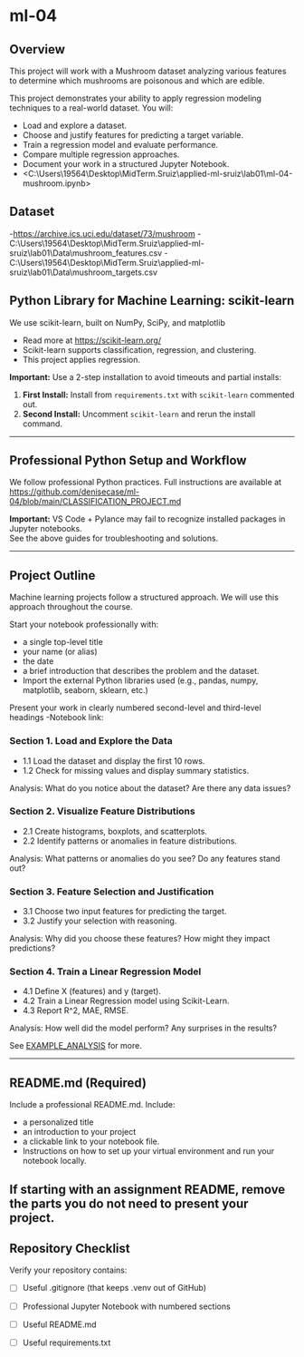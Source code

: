 # ml-04

## Overview
This project will work with a Mushroom dataset analyzing various features to determine which mushrooms are poisonous and which are edible. 

This project demonstrates your ability to apply regression modeling techniques to a real-world dataset. You will:
- Load and explore a dataset.
- Choose and justify features for predicting a target variable.
- Train a regression model and evaluate performance.
- Compare multiple regression approaches.
- Document your work in a structured Jupyter Notebook.
- <C:\Users\19564\Desktop\MidTerm.Sruiz\applied-ml-sruiz\lab01\ml-04-mushroom.ipynb>

## Dataset 
 -https://archive.ics.uci.edu/dataset/73/mushroom
 -C:\Users\19564\Desktop\MidTerm.Sruiz\applied-ml-sruiz\lab01\Data\mushroom_features.csv
 -C:\Users\19564\Desktop\MidTerm.Sruiz\applied-ml-sruiz\lab01\Data\mushroom_targets.csv


## Python Library for Machine Learning: scikit-learn
We use scikit-learn, built on NumPy, SciPy, and matplotlib
   - Read more at <https://scikit-learn.org/>
   - Scikit-learn supports classification, regression, and clustering.
   - This project applies regression.

**Important:** Use a 2-step installation to avoid timeouts and partial installs:  
1. **First Install:** Install from `requirements.txt` with `scikit-learn` commented out.  
2. **Second Install:** Uncomment `scikit-learn` and rerun the install command.

---

## Professional Python Setup and Workflow
We follow professional Python practices. 
Full instructions are available at <https://github.com/denisecase/ml-04/blob/main/CLASSIFICATION_PROJECT.md>


**Important:** VS Code + Pylance may fail to recognize installed packages in Jupyter notebooks.  
See the above guides for troubleshooting and solutions.  

---

## Project Outline
Machine learning projects follow a structured approach.
We will use this approach throughout the course. 

Start your notebook professionally with:
- a single top-level title
- your name (or alias)
- the date
- a brief introduction that describes the problem and the dataset.
- Import the external Python libraries used (e.g., pandas, numpy, matplotlib, seaborn, sklearn, etc.)

Present your work in clearly numbered second-level and third-level headings
-Notebook link:
  


### Section 1. Load and Explore the Data
- 1.1 Load the dataset and display the first 10 rows.
- 1.2 Check for missing values and display summary statistics.

Analysis: What do you notice about the dataset? Are there any data issues?

### Section 2. Visualize Feature Distributions
- 2.1 Create histograms, boxplots, and scatterplots.
- 2.2 Identify patterns or anomalies in feature distributions.

Analysis: What patterns or anomalies do you see? Do any features stand out?

### Section 3. Feature Selection and Justification
- 3.1 Choose two input features for predicting the target.
- 3.2 Justify your selection with reasoning.

Analysis: Why did you choose these features? How might they impact predictions?

### Section 4. Train a Linear Regression Model
- 4.1 Define X (features) and y (target).
- 4.2 Train a Linear Regression model using Scikit-Learn.
- 4.3 Report R^2, MAE, RMSE.

Analysis: How well did the model perform? Any surprises in the results?

See [EXAMPLE_ANALYSIS](./docs/EXAMPLE_ANALYSIS.md) for more.

---

## README.md (Required)

Include a professional README.md. Include:
- a personalized title
- an introduction to your project
- a clickable link to your notebook file.
- Instructions on how to set up your virtual environment and run your notebook locally.
   
If starting with an assignment README, remove the parts you do not need to present your project.
---

## Repository Checklist

Verify your repository contains:

- [ ] Useful .gitignore (that keeps .venv out of GitHub)
- [ ] Professional Jupyter Notebook with numbered sections   
- [ ] Useful README.md
- [ ] Useful requirements.txt

